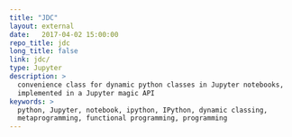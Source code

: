 ```yaml
---
title: "JDC"
layout: external
date:   2017-04-02 15:00:00
repo_title: jdc
long_title: false
link: jdc/
type: Jupyter
description: >
  convenience class for dynamic python classes in Jupyter notebooks,
  implemented in a Jupyter magic API
keywords: >
  python, Jupyter, notebook, ipython, IPython, dynamic classing,
  metaprogramming, functional programming, programming
---
```


